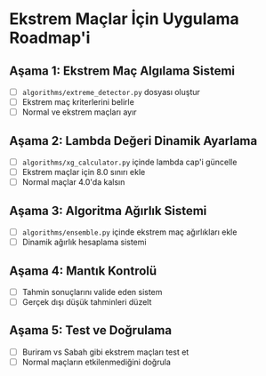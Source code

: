 # Ekstrem Maçlar İçin Uygulama Roadmap'i

## Aşama 1: Ekstrem Maç Algılama Sistemi
- [ ] `algorithms/extreme_detector.py` dosyası oluştur
- [ ] Ekstrem maç kriterlerini belirle
- [ ] Normal ve ekstrem maçları ayır

## Aşama 2: Lambda Değeri Dinamik Ayarlama
- [ ] `algorithms/xg_calculator.py` içinde lambda cap'i güncelle
- [ ] Ekstrem maçlar için 8.0 sınırı ekle
- [ ] Normal maçlar 4.0'da kalsın

## Aşama 3: Algoritma Ağırlık Sistemi
- [ ] `algorithms/ensemble.py` içinde ekstrem maç ağırlıkları ekle
- [ ] Dinamik ağırlık hesaplama sistemi

## Aşama 4: Mantık Kontrolü
- [ ] Tahmin sonuçlarını valide eden sistem
- [ ] Gerçek dışı düşük tahminleri düzelt

## Aşama 5: Test ve Doğrulama
- [ ] Buriram vs Sabah gibi ekstrem maçları test et
- [ ] Normal maçların etkilenmediğini doğrula